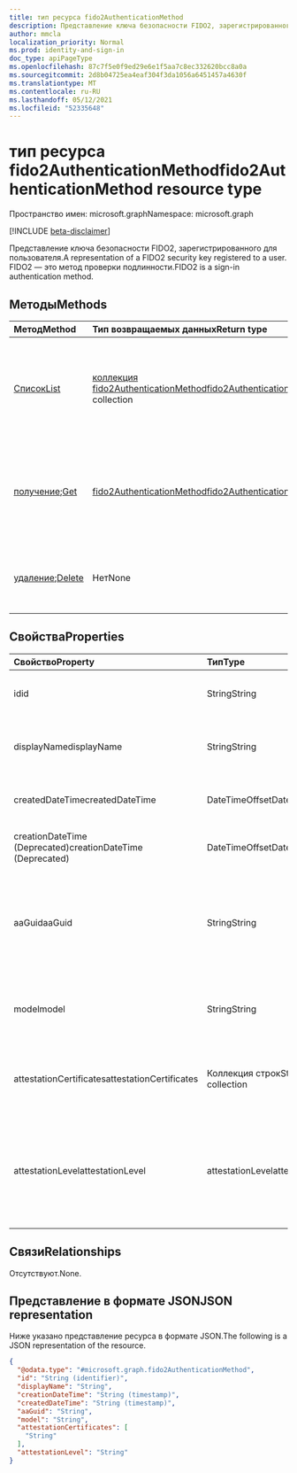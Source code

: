 ```yaml
---
title: тип ресурса fido2AuthenticationMethod
description: Представление ключа безопасности FIDO2, зарегистрированного для пользователя. FIDO2 — это метод проверки подлинности.
author: mmcla
localization_priority: Normal
ms.prod: identity-and-sign-in
doc_type: apiPageType
ms.openlocfilehash: 87c7f5e0f9ed29e6e1f5aa7c8ec332620bcc8a0a
ms.sourcegitcommit: 2d8b04725ea4eaf304f3da1056a6451457a4630f
ms.translationtype: MT
ms.contentlocale: ru-RU
ms.lasthandoff: 05/12/2021
ms.locfileid: "52335648"
---
```

# <a name="fido2authenticationmethod-resource-type"></a><span data-ttu-id="70556-104">тип ресурса fido2AuthenticationMethod</span><span class="sxs-lookup"><span data-stu-id="70556-104">fido2AuthenticationMethod resource type</span></span>

<span data-ttu-id="70556-105">Пространство имен: microsoft.graph</span><span class="sxs-lookup"><span data-stu-id="70556-105">Namespace: microsoft.graph</span></span>

[!INCLUDE [beta-disclaimer](../../includes/beta-disclaimer.md)]

<span data-ttu-id="70556-106">Представление ключа безопасности FIDO2, зарегистрированного для пользователя.</span><span class="sxs-lookup"><span data-stu-id="70556-106">A representation of a FIDO2 security key registered to a user.</span></span> <span data-ttu-id="70556-107">FIDO2 — это метод проверки подлинности.</span><span class="sxs-lookup"><span data-stu-id="70556-107">FIDO2 is a sign-in authentication method.</span></span>


## <a name="methods"></a><span data-ttu-id="70556-108">Методы</span><span class="sxs-lookup"><span data-stu-id="70556-108">Methods</span></span>
|<span data-ttu-id="70556-109">Метод</span><span class="sxs-lookup"><span data-stu-id="70556-109">Method</span></span>|<span data-ttu-id="70556-110">Тип возвращаемых данных</span><span class="sxs-lookup"><span data-stu-id="70556-110">Return type</span></span>|<span data-ttu-id="70556-111">Описание</span><span class="sxs-lookup"><span data-stu-id="70556-111">Description</span></span>|
|:---|:---|:---|
|[<span data-ttu-id="70556-112">Список</span><span class="sxs-lookup"><span data-stu-id="70556-112">List</span></span>](../api/fido2authenticationmethod-list.md)|<span data-ttu-id="70556-113">[коллекция fido2AuthenticationMethod](../resources/fido2authenticationmethod.md)</span><span class="sxs-lookup"><span data-stu-id="70556-113">[fido2AuthenticationMethod](../resources/fido2authenticationmethod.md) collection</span></span>|<span data-ttu-id="70556-114">Извлечение списка объектов fido2AuthenticationMethod пользователя и их свойств.</span><span class="sxs-lookup"><span data-stu-id="70556-114">Retrieve a list of a user's fido2AuthenticationMethod objects and their properties.</span></span>|
|<span data-ttu-id="70556-115">[получение](../api/fido2authenticationmethod-get.md);</span><span class="sxs-lookup"><span data-stu-id="70556-115">[Get](../api/fido2authenticationmethod-get.md)</span></span>|[<span data-ttu-id="70556-116">fido2AuthenticationMethod</span><span class="sxs-lookup"><span data-stu-id="70556-116">fido2AuthenticationMethod</span></span>](../resources/fido2authenticationmethod.md)|<span data-ttu-id="70556-117">Ознакомьтесь с свойствами и отношениями объекта fido2AuthenticationMethod пользователя.</span><span class="sxs-lookup"><span data-stu-id="70556-117">Read the properties and relationships of a user's fido2AuthenticationMethod object.</span></span>|
|<span data-ttu-id="70556-118">[удаление](../api/fido2authenticationmethod-delete.md);</span><span class="sxs-lookup"><span data-stu-id="70556-118">[Delete](../api/fido2authenticationmethod-delete.md)</span></span>|<span data-ttu-id="70556-119">Нет</span><span class="sxs-lookup"><span data-stu-id="70556-119">None</span></span>|<span data-ttu-id="70556-120">Удаляет объект fido2AuthenticationMethod пользователя.</span><span class="sxs-lookup"><span data-stu-id="70556-120">Deletes a user's fido2AuthenticationMethod object.</span></span>|

## <a name="properties"></a><span data-ttu-id="70556-121">Свойства</span><span class="sxs-lookup"><span data-stu-id="70556-121">Properties</span></span>
|<span data-ttu-id="70556-122">Свойство</span><span class="sxs-lookup"><span data-stu-id="70556-122">Property</span></span>|<span data-ttu-id="70556-123">Тип</span><span class="sxs-lookup"><span data-stu-id="70556-123">Type</span></span>|<span data-ttu-id="70556-124">Описание</span><span class="sxs-lookup"><span data-stu-id="70556-124">Description</span></span>|
|:---|:---|:---|
|<span data-ttu-id="70556-125">id</span><span class="sxs-lookup"><span data-stu-id="70556-125">id</span></span>|<span data-ttu-id="70556-126">String</span><span class="sxs-lookup"><span data-stu-id="70556-126">String</span></span>|<span data-ttu-id="70556-127">Идентификатор метода проверки подлинности.</span><span class="sxs-lookup"><span data-stu-id="70556-127">The authentication method identifier.</span></span>|
|<span data-ttu-id="70556-128">displayName</span><span class="sxs-lookup"><span data-stu-id="70556-128">displayName</span></span>|<span data-ttu-id="70556-129">String</span><span class="sxs-lookup"><span data-stu-id="70556-129">String</span></span>|<span data-ttu-id="70556-130">Отображает имя ключа, заданное пользователем.</span><span class="sxs-lookup"><span data-stu-id="70556-130">The display name of the key as given by the user.</span></span>|
|<span data-ttu-id="70556-131">createdDateTime</span><span class="sxs-lookup"><span data-stu-id="70556-131">createdDateTime</span></span>|<span data-ttu-id="70556-132">DateTimeOffset</span><span class="sxs-lookup"><span data-stu-id="70556-132">DateTimeOffset</span></span>|<span data-ttu-id="70556-133">Время регистрации этого ключа пользователю.</span><span class="sxs-lookup"><span data-stu-id="70556-133">The timestamp when this key was registered to the user.</span></span>|
|<span data-ttu-id="70556-134">creationDateTime (Deprecated)</span><span class="sxs-lookup"><span data-stu-id="70556-134">creationDateTime (Deprecated)</span></span>|<span data-ttu-id="70556-135">DateTimeOffset</span><span class="sxs-lookup"><span data-stu-id="70556-135">DateTimeOffset</span></span>|<span data-ttu-id="70556-136">Время регистрации этого ключа пользователю.</span><span class="sxs-lookup"><span data-stu-id="70556-136">The timestamp when this key was registered to the user.</span></span>|
|<span data-ttu-id="70556-137">aaGuid</span><span class="sxs-lookup"><span data-stu-id="70556-137">aaGuid</span></span>|<span data-ttu-id="70556-138">String</span><span class="sxs-lookup"><span data-stu-id="70556-138">String</span></span>|<span data-ttu-id="70556-139">Authenticator GuID-идентификатор attestation, который указывает тип (например, make и model) аутентиста.</span><span class="sxs-lookup"><span data-stu-id="70556-139">Authenticator Attestation GUID, an identifier that indicates the type (e.g. make and model) of the authenticator.</span></span>|
|<span data-ttu-id="70556-140">model</span><span class="sxs-lookup"><span data-stu-id="70556-140">model</span></span>|<span data-ttu-id="70556-141">String</span><span class="sxs-lookup"><span data-stu-id="70556-141">String</span></span>|<span data-ttu-id="70556-142">Назначенная производителем модель ключа безопасности FIDO2.</span><span class="sxs-lookup"><span data-stu-id="70556-142">The manufacturer-assigned model of the FIDO2 security key.</span></span>|
|<span data-ttu-id="70556-143">attestationCertificates</span><span class="sxs-lookup"><span data-stu-id="70556-143">attestationCertificates</span></span>|<span data-ttu-id="70556-144">Коллекция строк</span><span class="sxs-lookup"><span data-stu-id="70556-144">String collection</span></span>|<span data-ttu-id="70556-145">Сертификат аттестации(ы), присоединенный к этому ключу безопасности.</span><span class="sxs-lookup"><span data-stu-id="70556-145">The attestation certificate(s) attached to this security key.</span></span>|
|<span data-ttu-id="70556-146">attestationLevel</span><span class="sxs-lookup"><span data-stu-id="70556-146">attestationLevel</span></span>|<span data-ttu-id="70556-147">attestationLevel</span><span class="sxs-lookup"><span data-stu-id="70556-147">attestationLevel</span></span>|<span data-ttu-id="70556-148">Уровень проверки этого ключа безопасности FIDO2.</span><span class="sxs-lookup"><span data-stu-id="70556-148">The attestation level of this FIDO2 security key.</span></span> <span data-ttu-id="70556-149">Возможные значения: `attested`, `notAttested`, `unknownFutureValue`.</span><span class="sxs-lookup"><span data-stu-id="70556-149">Possible values are: `attested`, `notAttested`, `unknownFutureValue`.</span></span>|


## <a name="relationships"></a><span data-ttu-id="70556-150">Связи</span><span class="sxs-lookup"><span data-stu-id="70556-150">Relationships</span></span>
<span data-ttu-id="70556-151">Отсутствуют.</span><span class="sxs-lookup"><span data-stu-id="70556-151">None.</span></span>

## <a name="json-representation"></a><span data-ttu-id="70556-152">Представление в формате JSON</span><span class="sxs-lookup"><span data-stu-id="70556-152">JSON representation</span></span>
<span data-ttu-id="70556-153">Ниже указано представление ресурса в формате JSON.</span><span class="sxs-lookup"><span data-stu-id="70556-153">The following is a JSON representation of the resource.</span></span>
<!-- {
  "blockType": "resource",
  "keyProperty": "id",
  "@odata.type": "microsoft.graph.fido2AuthenticationMethod",
  "baseType": "microsoft.graph.authenticationMethod",
  "openType": false
}
-->
``` json
{
  "@odata.type": "#microsoft.graph.fido2AuthenticationMethod",
  "id": "String (identifier)",
  "displayName": "String",
  "creationDateTime": "String (timestamp)",
  "createdDateTime": "String (timestamp)",
  "aaGuid": "String",
  "model": "String",
  "attestationCertificates": [
    "String"
  ],
  "attestationLevel": "String"
}
```

